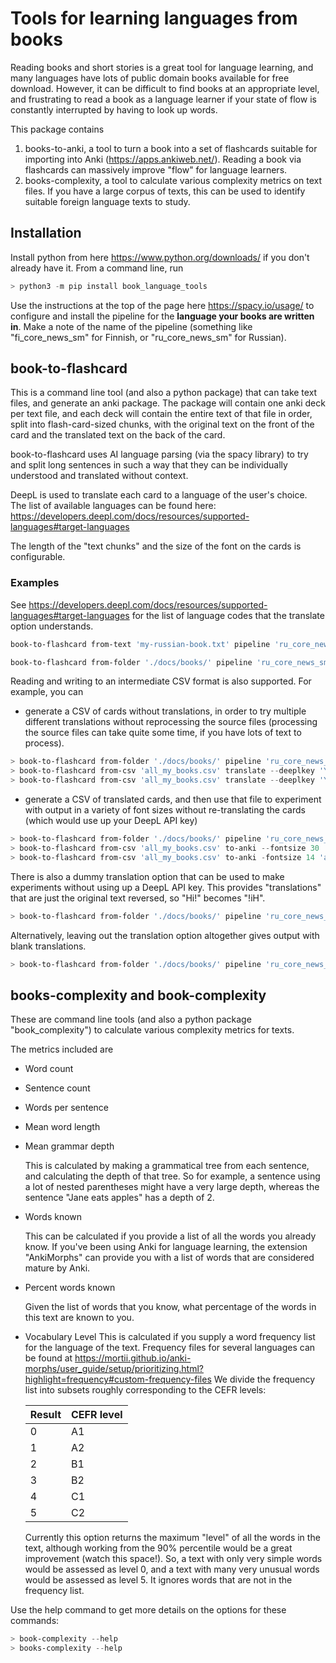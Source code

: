 # Tools for learning languages from books

Reading books and short stories is a great tool for language learning, and many languages
have lots of public domain books available for free download.
However, it can be difficult to find books at an appropriate level, and frustrating to read a book
as a language learner if your state of flow is constantly interrupted by having to look up words.

This package contains

1. books-to-anki, a tool to turn a book into a set of flashcards suitable for importing into Anki (<https://apps.ankiweb.net/>). Reading a book via flashcards can massively improve "flow" for language learners.
2. books-complexity, a tool to calculate various complexity metrics on text files. If you have a large corpus of texts, this can be used to identify suitable foreign language texts to study.

## Installation

Install python from here <https://www.python.org/downloads/> if you don't already have it.
From a command line, run

```python
> python3 -m pip install book_language_tools 
```

Use the instructions at the top of the page here <https://spacy.io/usage/> to configure and install the pipeline for the **language your books are written in**. Make a note of the name of the pipeline (something like "fi_core_news_sm" for Finnish, or "ru_core_news_sm" for Russian).

## book-to-flashcard

This is a command line tool (and also a python package) that can take text files, and generate an anki package. The package will contain one anki deck per text file, and each deck will contain the entire text of that file in order, split into flash-card-sized chunks, with the original text on the front of the card and the translated text on the back of the card.  

book-to-flashcard uses AI language parsing (via the spacy library) to try and split long sentences in such a way that they can be individually understood and translated without context.

DeepL is used to translate each card to a language of the user's choice. The list of available languages can be found here: <https://developers.deepl.com/docs/resources/supported-languages#target-languages>

The length of the "text chunks" and the size of the font on the cards is configurable.

### Examples

See <https://developers.deepl.com/docs/resources/supported-languages#target-languages> for the list of language codes that the translate option understands.

```Powershell
book-to-flashcard from-text 'my-russian-book.txt' pipeline 'ru_core_news_sm' translate --deeplkey 'YOUR_KEY' --lang 'EN-GB' to-sidebyside --fontsize=20
```

```Powershell
book-to-flashcard from-folder './docs/books/' pipeline 'ru_core_news_sm' translate --deeplkey 'YOUR_KEY' --lang 'EN-GB' to-anki 'all_my_books.apkg'
```

Reading and writing to an intermediate CSV format is also supported. For example, you can

* generate a CSV of cards without translations, in order to try multiple different translations without reprocessing the source files (processing the source files can take quite some time, if you have lots of text to process).

```Powershell
> book-to-flashcard from-folder './docs/books/' pipeline 'ru_core_news_sm' to-csv 'all_my_books.csv'
> book-to-flashcard from-csv 'all_my_books.csv' translate --deeplkey 'YOUR_KEY' lang='EN-GB' to-anki 'all_my_books_english.apkg'
> book-to-flashcard from-csv 'all_my_books.csv' translate --deeplkey 'YOUR_KEY' lang='ES' to-anki 'all_my_books_spanish.apkg'
```

* generate a CSV of translated cards, and then use that file to experiment with output in a variety of font sizes without re-translating the cards (which would use up your DeepL API key)

```Powershell
> book-to-flashcard from-folder './docs/books/' pipeline 'ru_core_news_sm' translate --deeplkey 'YOUR_KEY' lang='EN-GB' to-csv 'all_my_books.csv'
> book-to-flashcard from-csv 'all_my_books.csv' to-anki --fontsize 30 'all_my_books_big.apkg'
> book-to-flashcard from-csv 'all_my_books.csv' to-anki -fontsize 14 'all_my_books_small.apkg'
```

There is also a dummy translation option that can be used to make experiments without using up a DeepL API key. This provides "translations" that are just the original text reversed, so "Hi!" becomes "!iH".

```Powershell
> book-to-flashcard from-folder './docs/books/' pipeline 'ru_core_news_sm' dummy-translate to-csv 'all_my_books.csv'
```

Alternatively, leaving out the translation option altogether gives output with blank translations.

```Powershell
> book-to-flashcard from-folder './docs/books/' pipeline 'ru_core_news_sm' to-csv 'all_my_books.csv'
```

## books-complexity and book-complexity

These are command line tools (and also a python package "book_complexity") to calculate various complexity metrics for texts.

The metrics included are

* Word count
* Sentence count
* Words per sentence
* Mean word length
* Mean grammar depth

    This is calculated by making a grammatical tree from each sentence, and calculating the depth of that tree. So for example, a sentence using a lot of nested parentheses might have a very large depth, whereas the sentence "Jane eats apples" has a depth of 2.

* Words known

    This can be calculated if you provide a list of all the words you already know. If you've been using Anki for language learning, the extension "AnkiMorphs" can provide you with a list of words that are considered mature by Anki.

* Percent words known

    Given the list of words that you know, what percentage of the words in this text are known to you.

* Vocabulary Level
    This is calculated if you supply a word frequency list for the language of the text. Frequency files for several languages can be found at <https://mortii.github.io/anki-morphs/user_guide/setup/prioritizing.html?highlight=frequency#custom-frequency-files>
    We divide the frequency list into subsets roughly corresponding to the CEFR levels:

    | Result | CEFR level |
    |--------|------------|
    | 0      | A1         |
    | 1      | A2         |
    | 2      | B1         |
    | 3      | B2         |
    | 4      | C1         |
    | 5      | C2         |

    Currently this option returns the maximum "level" of all the words in the text, although working from the 90% percentile would be a great improvement (watch this space!). So, a text with only very simple words would be assessed as level 0, and a text with many very unusual words would be assessed as level 5. It ignores words that are not in the frequency list. 

Use the help command to get more details on the options for these commands:

```Powershell
> book-complexity --help
> books-complexity --help
```
